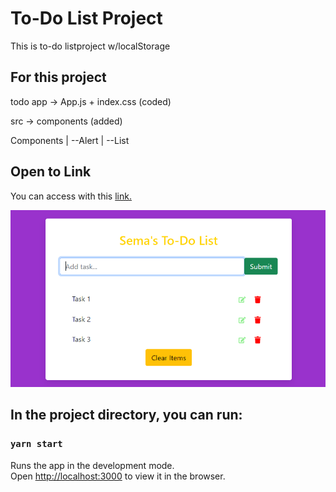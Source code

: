 # To-Do List Project

This is to-do listproject w/localStorage

## For this project

todo app -> App.js + index.css (coded)

src -> components (added)

Components
|
--Alert
|
--List
## Open to Link

You can access with this [link.](https://suspicious-wescoff-d487c2.netlify.app)

![img](./src/assets/app.png)

## In the project directory, you can run:

### `yarn start`

Runs the app in the development mode.\
Open [http://localhost:3000](http://localhost:3000) to view it in the browser.